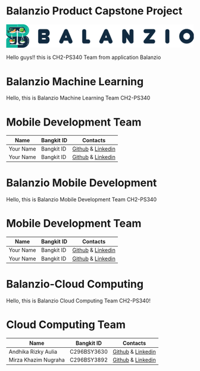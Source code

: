 # Balanzio Product Capstone Project
![Balanzio](https://github.com/ndikrp/Balanzio/blob/2fbd99f001acf4ae1090a2943bb85a5d47ceec78/assets/balanzio-datar.png)

Hello guys!! this is CH2-PS340 Team from application Balanzio

# Balanzio Machine Learning 
Hello, this is Balanzio Machine Learning Team CH2-PS340
# Mobile Development Team

|  Name | Bangkit ID | Contacts |
| ------------ | ------------ | ------------ |
| Your Name	 | Bangkit ID | [Github](link) & [Linkedin](link)|
| Your Name	 | Bangkit ID	| [Github](link) & [Linkedin](link) |

# Balanzio Mobile Development
Hello, this is Balanzio Mobile Development Team CH2-PS340
# Mobile Development Team

|  Name | Bangkit ID | Contacts |
| ------------ | ------------ | ------------ |
| Your Name	 | Bangkit ID | [Github](link) & [Linkedin](link)|
| Your Name	 | Bangkit ID	| [Github](link) & [Linkedin](link) |

# Balanzio-Cloud Computing
Hello, this is Balanzio Cloud Computing Team CH2-PS340!
# Cloud Computing Team

|  Name | Bangkit ID | Contacts |
| ------------ | ------------ | ------------ |
| Andhika Rizky Aulia	 | C296BSY3630 | [Github](https://github.com/ndikrp) & [Linkedin](https://www.linkedin.com/in/andhika-rizky/)|
| Mirza Khazim Nugraha	 | C296BSY3892	| [Github](https://github.com/mirzakhzm) & [Linkedin](https://www.linkedin.com/in/mirza-khazim-nugraha-43578221b/) |

